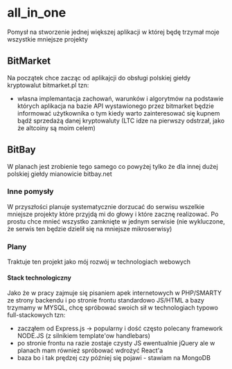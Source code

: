 # all_in_one
Pomysł na stworzenie jednej większej aplikacji w której będę trzymał moje wszystkie mniejsze projekty

## BitMarket
Na początek chce zacząc od aplikajcji do obsługi polskiej giełdy kryptowalut bitmarket.pl tzn:
- własna implemantacja zachowań, warunków i algorytmów na podstawie których aplikacja na bazie API wystawionego przez bitmarket
będzie informować użytkownika o tym kiedy warto zainteresować się kupnem bądź sprzedażą danej kryptowaluty 
(LTC idze na pierwszy odstrzał, jako że altcoiny są moim celem)

## BitBay
W planach jest zrobienie tego samego co powyżej tylko że dla innej dużej polskiej giełdy mianowicie bitbay.net

### Inne pomysły
W przyszłości planuje systematycznie dorzucać do serwisu wszelkie mniejsze projekty które przyjdą mi do głowy i które zacznę realizować.
Po prostu chce mnieć wszystko zamknięte w jednym serwisie (nie wykluczone, że serwis ten będzie dzielił się na mniejsze mikroserwisy)

### Plany
Traktuje ten projekt jako mój rozwój w technologiach webowych

#### Stack technologiczny
Jako że w pracy zajmuje się pisaniem apek internetowych w PHP/SMARTY ze strony backendu i po stronie frontu standardowo JS/HTML
a bazy trzymamy w MYSQL, chcę spróbować swoich sił w technologiach typowo full-stackowych tzn:
- zacząłem od Express.js -> popularny i dość często polecany framework NODE.JS (z silnikiem template'ow handlebars)
- po stronie frontu na razie zostaje czysty JS ewentualnie jQuery ale w planach mam również spróbować wdrożyć React'a
- baza bo i tak prędzej czy później się pojawi - stawiam na MongoDB


